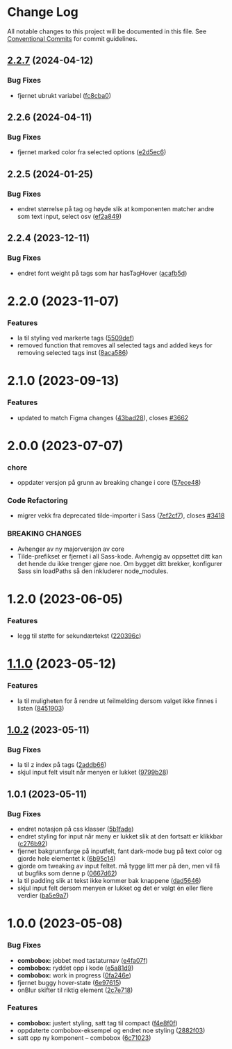 # Change Log

All notable changes to this project will be documented in this file.
See [Conventional Commits](https://conventionalcommits.org) for commit guidelines.

## [2.2.7](https://github.com/fremtind/jokul/compare/@fremtind/jkl-combobox@2.2.6...@fremtind/jkl-combobox@2.2.7) (2024-04-12)

### Bug Fixes

- fjernet ubrukt variabel ([fc8cba0](https://github.com/fremtind/jokul/commit/fc8cba0afb855616aa05fe9af781ea12272390a8))

## 2.2.6 (2024-04-11)

### Bug Fixes

- fjernet marked color fra selected options ([e2d5ec6](https://github.com/fremtind/jokul/commit/e2d5ec6e8c70003e0d252c8b23e7686b0f5fd221))

## 2.2.5 (2024-01-25)

### Bug Fixes

- endret størrelse på tag og høyde slik at komponenten matcher andre som text input, select osv ([ef2a849](https://github.com/fremtind/jokul/commit/ef2a849639cd88e54b6baf6a9c0a34abe42ff5d4))

## 2.2.4 (2023-12-11)

### Bug Fixes

- endret font weight på tags som har hasTagHover ([acafb5d](https://github.com/fremtind/jokul/commit/acafb5d07c269f7807d74cd6441225b4975dd43e))

# 2.2.0 (2023-11-07)

### Features

- la til styling ved markerte tags ([5509def](https://github.com/fremtind/jokul/commit/5509def412d9668c09a6bcfed2d97fd01440ffaa))
- removed function that removes all selected tags and added keys for removing selected tags inst ([8aca586](https://github.com/fremtind/jokul/commit/8aca586ecc75d6b383f09deaee72c43344776dfa))

# 2.1.0 (2023-09-13)

### Features

-   updated to match Figma changes ([43bad28](https://github.com/fremtind/jokul/commit/43bad2814d706bb9f78c95c514688d530af96f01)), closes [#3662](https://github.com/fremtind/jokul/issues/3662)

# 2.0.0 (2023-07-07)

### chore

-   oppdater versjon på grunn av breaking change i core ([57ece48](https://github.com/fremtind/jokul/commit/57ece48fa0192fe825b544fdac24cdd56e58d0df))

### Code Refactoring

-   migrer vekk fra deprecated tilde-importer i Sass ([7ef2cf7](https://github.com/fremtind/jokul/commit/7ef2cf7a510122c69b2c5658c402f3dd9f5322f7)), closes [#3418](https://github.com/fremtind/jokul/issues/3418)

### BREAKING CHANGES

-   Avhenger av ny majorversjon av core
-   Tilde-prefikset er fjernet i all Sass-kode. Avhengig av oppsettet ditt kan det hende du
    ikke trenger gjøre noe. Om bygget ditt brekker, konfigurer Sass sin loadPaths så den
    inkluderer node_modules.

# 1.2.0 (2023-06-05)

### Features

-   legg til støtte for sekundærtekst ([220396c](https://github.com/fremtind/jokul/commit/220396c58530865704a857282ddd0c8dd4bbd092))

# [1.1.0](https://github.com/fremtind/jokul/compare/@fremtind/jkl-combobox@1.0.1...@fremtind/jkl-combobox@1.1.0) (2023-05-12)

### Features

-   la til muligheten for å rendre ut feilmelding dersom valget ikke finnes i listen ([8451903](https://github.com/fremtind/jokul/commit/84519031c5dd076602abaef44fae17a8699c7f4a))

## [1.0.2](https://github.com/fremtind/jokul/compare/@fremtind/jkl-combobox@1.0.1...@fremtind/jkl-combobox@1.0.2) (2023-05-11)

### Bug Fixes

-   la til z index på tags ([2addb66](https://github.com/fremtind/jokul/commit/2addb6608c18766eb14fc021bec49b9cf29eb53b))
-   skjul input felt visult når menyen er lukket ([9799b28](https://github.com/fremtind/jokul/commit/9799b28047d7056de104ae6ff0e1145d17744428))

## 1.0.1 (2023-05-11)

### Bug Fixes

-   endret notasjon på css klasser ([5b1fade](https://github.com/fremtind/jokul/commit/5b1faded363d4a91a9aa237f5d1eba75aaa25b88))
-   endret styling for input når meny er lukket slik at den fortsatt er klikkbar ([c276b92](https://github.com/fremtind/jokul/commit/c276b921cbdda647131d3175e9ad72f3a52445b0))
-   fjernet bakgrunnfarge på inputfelt, fant dark-mode bug på text color og gjorde hele elementet k ([6b95c14](https://github.com/fremtind/jokul/commit/6b95c14191fdb15783d69ed6f048f9d3f0149cbd))
-   gjorde om tweaking av input feltet. må tygge litt mer på den, men vil få ut bugfiks som denne p ([0667d62](https://github.com/fremtind/jokul/commit/0667d6248acc04539ffdb4c71e14a45a76043b31))
-   la til padding slik at tekst ikke kommer bak knappene ([dad5646](https://github.com/fremtind/jokul/commit/dad5646a6fa322a3b7733eff2941cc4f942d2e79))
-   skjul input felt dersom menyen er lukket og det er valgt én eller flere verdier ([ba5e9a7](https://github.com/fremtind/jokul/commit/ba5e9a7399a0bbbe23ba62f18a4da5fbbdee7859))

# 1.0.0 (2023-05-08)

### Bug Fixes

-   **combobox:** jobbet med tastaturnav ([e4fa07f](https://github.com/fremtind/jokul/commit/e4fa07fb24fd316542dfd8d3ff5ab10a23516ed3))
-   **combobox:** ryddet opp i kode ([e5a81d9](https://github.com/fremtind/jokul/commit/e5a81d9bb42acb4ea90f0c36f4176a102f0f0242))
-   **combobox:** work in progress ([0fa246e](https://github.com/fremtind/jokul/commit/0fa246ec8b24941415e60933c55d42fcc113fb21))
-   fjernet buggy hover-state ([6e97615](https://github.com/fremtind/jokul/commit/6e976157300a0a914d46482a067fa0fff4caf2b4))
-   onBlur skifter til riktig element ([2c7e718](https://github.com/fremtind/jokul/commit/2c7e7180777b88d0469bafdea506c2c584322f07))

### Features

-   **combobox:** justert styling, satt tag til compact ([f4e8f0f](https://github.com/fremtind/jokul/commit/f4e8f0f25658ce32b2c5df7044d234ff5b2cf8e4))
-   oppdaterte combobox-eksempel og endret noe styling ([2882f03](https://github.com/fremtind/jokul/commit/2882f03bc058dd07eec310c6a6d73f710ffd7727))
-   satt opp ny komponent – combobox ([6c71023](https://github.com/fremtind/jokul/commit/6c71023084243c736a0b89d36bcb1b08ddadb5ce))
